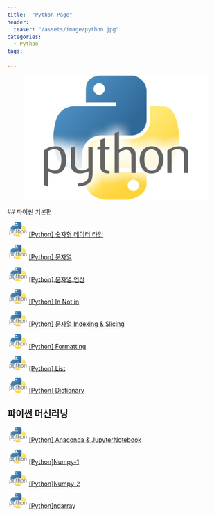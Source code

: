 ```yaml
---
title:  "Python Page"
header:
  teaser: "/assets/image/python.jpg"
categories: 
  - Python
tags:

---
```

<figure>
	<img src="/assets/image/python.jpg" alt="python" style="width:500px" >
</figure>
## 파이썬 기본편

<img src="/assets/image/python.jpg" alt="python" style="width:50px">[[Python] 숫자형 데이터 타입](/python/Numeric-Data-Type/) 

<img src="/assets/image/python.jpg" alt="python" style="width:50px">[[Python] 문자열](/python/Text-sequence/) 

<img src="/assets/image/python.jpg" alt="python" style="width:50px">[[Python] 문자열 연산](/python/Text-operation/) 

<img src="/assets/image/python.jpg" alt="python" style="width:50px">[[Python] In Not in](/python/In-Not/) 

<img src="/assets/image/python.jpg" alt="python" style="width:50px">[[Python] 문자열 Indexing & Slicing](/python/Idexing-Slicing/) 

<img src="/assets/image/python.jpg" alt="python" style="width:50px">[[Python] Formatting](/python/Formatting/) 

<img src="/assets/image/python.jpg" alt="python" style="width:50px">[[Python] List](/python/List/)

<img src="/assets/image/python.jpg" alt="python" style="width:50px">[[Python] Dictionary](/python/Dictionary/)



## 파이썬 머신러닝

<img src="/assets/image/python.jpg" alt="python" style="width:50px">[[Python] Anaconda & JupyterNotebook](/python/Anaconda/) 

<img src="/assets/image/python.jpg" alt="python" style="width:50px">[[Python]Numpy-1](/python/Numpy/) 

<img src="/assets/image/python.jpg" alt="python" style="width:50px">[[Python]Numpy-2](/python/Numpy_2/) 

<img src="/assets/image/python.jpg" alt="python" style="width:50px">[[Python]ndarray](/python/ndarray/) 